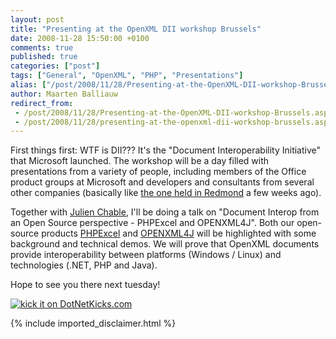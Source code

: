 ```yaml
---
layout: post
title: "Presenting at the OpenXML DII workshop Brussels"
date: 2008-11-28 15:50:00 +0100
comments: true
published: true
categories: ["post"]
tags: ["General", "OpenXML", "PHP", "Presentations"]
alias: ["/post/2008/11/28/Presenting-at-the-OpenXML-DII-workshop-Brussels.aspx", "/post/2008/11/28/presenting-at-the-openxml-dii-workshop-brussels.aspx"]
author: Maarten Balliauw
redirect_from:
 - /post/2008/11/28/Presenting-at-the-OpenXML-DII-workshop-Brussels.aspx
 - /post/2008/11/28/presenting-at-the-openxml-dii-workshop-brussels.aspx
---
```

<p>
First things first: WTF is DII??? It&#39;s the &quot;Document Interoperability Initiative&quot; that Microsoft launched. The workshop will be a day filled with presentations from a variety of people, including members of the Office product groups at Microsoft and developers and consultants from several other companies (basically like <a href="http://blogs.msdn.com/dmahugh/archive/2008/10/26/dii-workshop-recap.aspx" target="_blank">the one held in Redmond</a> a few weeks ago).
</p>
<p>
Together with <a href="http://blogs.developpeur.org/neodante/archive/2008/11/28/open-xml-rendez-vous-bruxelles-le-2-d-cembre-pour-une-journ-e-document-interoperability-initiative.aspx" target="_blank">Julien Chable</a>, I&#39;ll be doing a talk on &quot;Document Interop from an Open Source perspective - PHPExcel and OPENXML4J&quot;. Both our open-source products <a href="http://www.phpexcel.net" target="_blank">PHPExcel</a> and <a href="http://www.openxml4j.org/" target="_blank">OPENXML4J</a> will be highlighted with some background and technical demos. We will prove that OpenXML documents provide interoperability between platforms (Windows / Linux) and technologies (.NET, PHP and Java).
</p>
<p>
Hope to see you there next tuesday!
</p>
<p>
<a href="http://www.dotnetkicks.com/kick/?url=/post/2008/11/28/Presenting-at-the-OpenXML-DII-workshop-Brussels.aspx&amp;title=Presenting at the OpenXML DII workshop Brussels">
                    <img src="http://www.dotnetkicks.com/Services/Images/KickItImageGenerator.ashx?url=/post/2008/11/28/Presenting-at-the-OpenXML-DII-workshop-Brussels.aspx" border="0" alt="kick it on DotNetKicks.com" />
                  </a>
</p>

{% include imported_disclaimer.html %}
